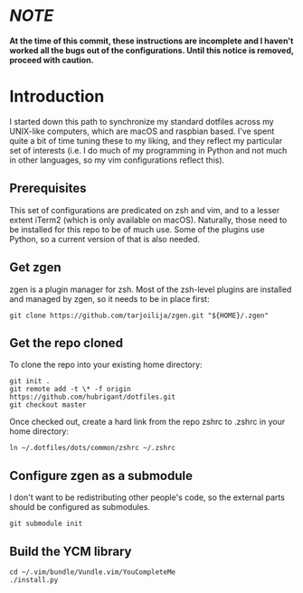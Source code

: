 # ***NOTE***
__At the time of this commit, these instructions are incomplete and I haven't worked all the bugs out of the configurations. Until this notice is removed, proceed with caution.__

# Introduction
I started down this path to synchronize my standard dotfiles across my UNIX-like computers, which are macOS and raspbian based. I've spent quite a bit of time tuning these to my liking, and they reflect my particular set of interests (i.e. I do much of my programming in Python and not much in other languages, so my vim configurations reflect this).

## Prerequisites
This set of configurations are predicated on zsh and vim, and to a lesser extent iTerm2 (which is only available on macOS). Naturally, those need to be installed for this repo to be of much use. Some of the plugins use Python, so a current version of that is also needed.

## Get zgen
zgen is a plugin manager for zsh. Most of the zsh-level plugins are installed and managed by zgen, so it needs to be in place first:

```
git clone https://github.com/tarjoilija/zgen.git "${HOME}/.zgen"
```

## Get the repo cloned
To clone the repo into your existing home directory:

```
git init .
git remote add -t \* -f origin https://github.com/hubrigant/dotfiles.git
git checkout master
```

Once checked out, create a hard link from the repo zshrc to .zshrc in your home directory:

```
ln ~/.dotfiles/dots/common/zshrc ~/.zshrc
```

## Configure zgen as a submodule
I don't want to be redistributing other people's code, so the external parts should be configured as submodules.

```
git submodule init
```

## Build the YCM library
```
cd ~/.vim/bundle/Vundle.vim/YouCompleteMe
./install.py
```
